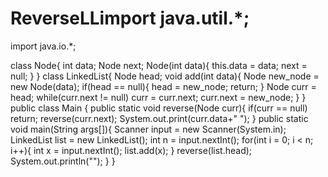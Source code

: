 # ReverseLLimport java.util.*;
import java.io.*;

class Node{
    int data;
    Node next;
    Node(int data){
        this.data = data;
        next = null;
    }
}
class LinkedList{
    Node head;
    void add(int data){
        Node new_node = new Node(data);
        if(head == null){
            head = new_node;
            return;
        }
        Node curr = head;
        while(curr.next != null)
            curr = curr.next;
        curr.next = new_node;
    }
}
public class Main {
    public static void reverse(Node curr){
    if(curr == null) return;
        reverse(curr.next);
        System.out.print(curr.data+" ");
    }
    public static void main(String args[]){
        Scanner input = new Scanner(System.in);
        LinkedList list = new LinkedList();
        int n = input.nextInt();
        for(int i = 0; i < n; i++){
            int x = input.nextInt();
            list.add(x);
        }
        reverse(list.head);
        System.out.println("");
    }
}

